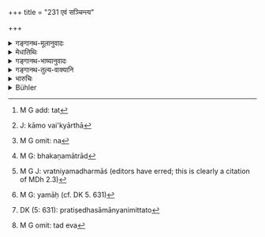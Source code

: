 +++
title = "231 एवं सञ्चिन्त्य"

+++

<details><summary>गङ्गानथ-मूलानुवादः</summary>

Having thus considered in his mind the results arising after death from his deeds, he should perform good acts, by his thought, speech and body.—(231)
</details>

<details><summary>मेधातिथिः</summary>

**एवम्** इति कृत्स्नस्य विधिनिषेधसमूहस्य प्रत्यवमर्शः । **प्रेत्य कर्मफलोदयं** शुभस्य कर्मणः स्वर्गादिफलावाप्तिर् अशुभस्य नरकोपपत्तिर् अकृते प्रायश्चित्ते, प्रायश्चित्तं चातिदुःखरूपम् । एतन् **मनसि संचिन्त्य शुभं कर्म समाचरेत्** । 

- विहितं **शुभम्**[^३५७] । तथा "संकल्पमूलः कामो वै" (म्ध् २.३), "वाच्य् अर्था[^३५८] नियताः" (म्ध् ४.२५६) इति च । तस्माद् यद्य् अपि "न हिंस्यात्" इत्य् उद्यमननिपातने न[^३५९] दण्डादेः परदुःखोत्पादने उच्येते, तथाप्य् एवमादिशास्त्रपर्यालोचनयाध्यवसायादिनिषेधः ।


[^३५९]:
     M G omit: na


[^३५८]:
     J: kāmo vai'kyārthā 


[^३५७]:
     M G add: tat

- एवम् अभक्ष्यभक्षणादाव् अपि द्रष्टव्यम् । यद्य् अपि भकणम्[^३६०] अन्नादिनिगरणपर्यन्तं तथापि मानसो ऽध्यवसायो निषिद्ध एव । 


[^३६०]:
     M G: bhakaṇamātrād

- एवम् अगम्यागमने ऽपि । यद्य् अपि हीन्द्रियसमापत्तिर् गमनं तथापि तदर्थाध्यवसायो व्यापार एवमादिशास्त्रान्तरैर् निषिध्यते । 

- <u>यद्य् एवं</u> हननभक्षणागम्यागमनेषु यत् प्रायश्चित्तं तद् अध्यवसाये ऽपि प्राप्नोति । 

- <u>नैष दोषः</u> । ब्राह्मणवधे तावद् इष्टम् एव, "अहत्वापि" (ग्ध् २२.११) इति वचनात् । अन्यत्र तु मुख्यस्यैव शब्दार्थस्य परिग्रहो न्याय्यः । प्रतिषेधे तूक्तशास्त्रपर्यालोचनया स मनोव्यापारात् प्रभृति कायव्यापारपर्यन्तविषयो ऽवतिष्ठते । 

- <u>यद्य् एवं</u> "निन्दितं समाचरन्" (म्ध् ११.४३) इति प्रायश्चित्तनिमित्तोपदेशात् प्रतिषेधानुसारिप्रायश्चित्तं प्राप्नोति ।

- <u>क एवम्</u> आह "नास्ति प्रायचित्तम्" इति । किं च, तच्छब्दचोदितान् न भवत्य् अन्यस्य लघु कल्प्यम् । तथा च सर्वप्रायश्चित्तानाम् एवमादिर् अपि विषयो न्याय्यः । 

- <u>कुतः</u> पुनर् अयं विसेषो लभ्यते ।

- <u>प्रतिषेधाध्यवसायाद्</u> इति । प्रायश्चित्तानि तु शब्दार्थेष्व् एव- "व्रतानि यमधर्माश्[^३६१] च सर्वे संकल्पजाः" (म्ध् २.३) इत्य् अनेन विधिप्रतिषेधाव् एवोच्येते । "व्रतानि" विधिरूपाणि, "नियमाः"[^३६२] प्रतिषेधलक्षणाः, तत्रैव च कृतार्थत्वान् नैमित्तिकेषु यावत् प्रवर्तितुम् अर्हन्ति । अस्ति च प्रतिषेधसामान्यनिमित्तम् अतो[^३६३] भवति प्रायश्चित्तम् । न च तद् एव[^३६४] । "परद्रव्येष्व् अभिध्यानम्" (म्ध् १२.५) इति चात्रैवान्ते दर्शयिष्यामः ॥ ११.२३१ ॥


[^३६४]:
     M G omit: tad eva


[^३६३]:
     DK (5: 631): pratiṣedhasāmānyanimittato


[^३६२]:
     M G: yamāḥ (cf. DK 5. 631)


[^३६१]:
     M G J: vratniyamadharmāś (editors have erred; this is clearly a citation of MDh 2.3)
</details>

<details><summary>गङ्गानथ-भाष्यानुवादः</summary>

‘*Thus*’—refers to the whole. lot of injunctions and prohibitions.

‘*Results arising after death from his deeds*’—‘The result of good acts is Heaven, and that of bad ones, hell, if expiations are not performed, and expiations are extremely painful,’—having thought over all this, ‘*he shall perform, good deeds*.’

‘*Good*’ is that which is enjoined, as also the *determination*, or desire, to do it Thus it is that, even though in the case of the prohibition ‘one shall not injure living creatures,’ what is expressed by the words is causing pain to others by the raising and letting fall of a stick or some other weapon, yet, on the strength of teachings like the present verse, it is taken as forbidding the *wish* to injure.

Similarly in the case of the eating of what should not be eaten. Though ‘eating’ is the name given to the act ending with the swallowing of food, yet even the mental act of desiring to eat has been forbidden.

Similarly also in the case of having intercourse with women with whom one should not have intercourse; though ‘intercourse’ really stands for the actual penetration of the organ, yet the act of mere willing to do the act has been forbidden by other texts.

“If such be the ease with the acts of *killing*, *eating* and
*intercourse*, then the expiation for the *desire* to do these should be
the same as that for the actual acts themselves.”

There is no force in this objection. So far as the killing of a Brāhmaṇa is concerned, what has been urged is certainly true; because of the assertion—‘even though the man have not actually killed him, etc., etc.’ In other wises, the right course to adopt would always be to accept the direct meaning of the-words of the texts concerned. As regards prohibitions, on the strength of the said texts, they are taken us pertaining to the whole series of acts, beginning with the *desire* to act and ending with the actual act itself.

“If this be so, then, inasmuch as the liability to expiations has been made conditional upon the doing of ‘a *forbidden* act’ (11. 44), the expiation in each case would have to be in accordance with the prohibition (even on the mete desire to act).”

Who says that there is no expiation? All that the words imply is that in the case of the mere *will* to act, the expiation would be lighter than that in that of the actual act. This would be the right course to adopt in the course of all expiations.

“Whence is this particular rule obtained?”

From the very nature of prohibitions. In fact ‘the expiations also, consisting in vows, restraints and pious acts, have their source in determination.’ This last passage also refers to only Injunctions and Prohibitions. ‘Vows’ are of the nature of Injunctions and ‘Restraints’ of the nature of Prohibitions. And having their purposes have been fulfilled in these, the words need not be applied to other conditions and circumstances (?). In the case of all prohibitions however, the condition is present that the act is forbidden; whence it follows’ that an expiation is necessary. But the expiation (in the case of mere determination or desire) need not be the same as that in the case of the actual act.

All this we shall show under the verse ‘coveting the property of others, etc., etc,’ (12.5)
</details>

<details><summary>गङ्गानथ-तुल्य-वाक्यानि</summary>

**(verses 11.227-233)  
**

See Comparative notes for [Verse 11.228](http://www.wisdomlib.org/hinduism/book/manusmriti-with-the-commentary-of-medhatithi/d/doc202132.html#comparative-notes "English translation of verse").
</details>

<details><summary>भारुचिः</summary>

उभयम् अपि निवृत्तिं प्रायश्चित्तं च, येनैकत्रानुत्पत्तिर् एव पापस्य, अन्यत्रोत्पन्नस्य विनाशः । यतश् चैतद् एवम् अतः ॥ ११.२२९ ॥
</details>

<details><summary>Bühler</summary>

232	Having thus considered in his mind what results will arise from his deeds after death, let him always be good in thoughts, speech, and actions.
</details>

